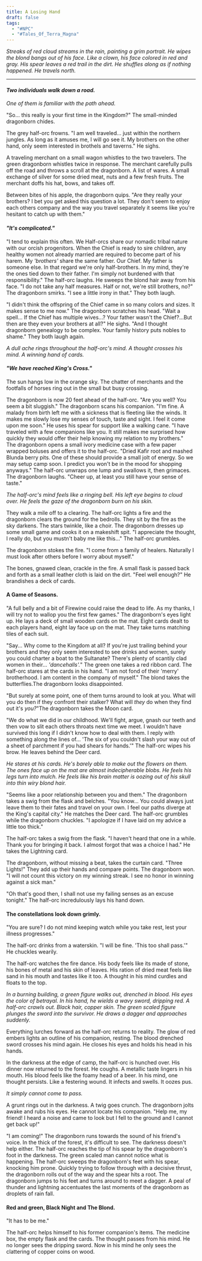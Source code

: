 ```yaml
---
title: A Losing Hand
draft: false
tags:
  - "#NPC"
  - "#Tales_Of_Terra_Magna"
---
```

*Streaks of red cloud streams in the rain, painting a grim portrait. He wipes the blond bangs out of his face. Like a clown, his face colored in red and gray. His spear leaves a red trail in the dirt. He shuffles along as if nothing happened. He travels north.*

---

#### *Two individuals walk down a road.*
*One of them is familiar with the path ahead.*

"So... this really is your first time in the Kingdom?" The small-minded dragonborn chides.

The grey half-orc frowns. "I am well traveled... just within the northern jungles. As long as it amuses me, I will go see it. My brothers on the other hand, only seem interested in brothels and taverns." He sighs. 

A traveling merchant on a small wagon whistles to the two travelers. The green dragonborn whistles twice in response. The merchant carefully pulls off the road and throws a scroll at the dragonborn. A list of wares. A small exchange of silver for some dried meat, nuts and a few fresh fruits. The merchant doffs his hat, bows, and takes off.

Between bites of his apple, the dragonborn quips. "Are they really your brothers? I bet you get asked this question a lot. They don't seem to enjoy each others company and the way you travel separately it seems like you're hesitant to catch up with them."

#### *"It's complicated."*
"I tend to explain this often. We Half-orcs share our nomadic tribal nature with our orcish progenitors. When the Chief is ready to sire children, any healthy women not already married are required to become part of his harem. My *'brothers'* share the same father. Our Chief. My father is someone else. In that regard we're only half-brothers. In my mind, they're the ones tied down to their father. I'm simply not burdened with that responsibility." The half-orc laughs. He sweeps the blond hair away from his face. "I do not take any half measures. Half or not, we're still brothers, no?"
<br>The dragonborn smirks. "I see a little irony in that." They both laugh. 

"I didn't think the offspring of the Chief came in so many colors and sizes. It makes sense to me now." The dragonborn scratches his head. "Wait a spell... If the Chief has multiple wives...? Your father wasn't the Chief?...But then are they even your brothers at all?" He sighs. "And I thought dragonborn genealogy to be complex. Your family history puts nobles to shame." They both laugh again.

*A dull ache rings throughout the half-orc's mind. A thought crosses his mind. A winning hand of cards.*

#### *"We have reached King's Cross."*

The sun hangs low in the orange sky. The chatter of merchants and the footfalls of horses ring out in the small but busy crossing.

The dragonborn is now 20 feet ahead of the half-orc. "Are you well? You seem a bit sluggish." The dragonborn scans his companion. 
"I'm fine. A malady from birth left me with a sickness that is fleeting like the winds. It makes me slowly lose my senses of touch, taste and sight. I feel it come upon me soon." He uses his spear for support like a walking cane. "I have traveled with a few companions like you. It still makes me surprised how quickly they would offer their help knowing my relation to my brothers."
<br>The dragonborn opens a small ivory medicine case with a few paper wrapped boluses and offers it to the half-orc. "Dried Kafir root and mashed Blunda berry pits. One of these should provide a small jolt of energy. So we may setup camp soon. I predict you won't be in the mood for shopping anyways." The half-orc unwraps one lump and swallows it, then grimaces. The dragonborn laughs. "Cheer up, at least you still have your sense of taste."

*The half-orc's mind feels like a ringing bell. His left eye begins to cloud over. He feels the gaze of the dragonborn burn on his skin.*

They walk a mile off to a clearing. The half-orc lights a fire and the dragonborn clears the ground for the bedrolls. They sit by the fire as the sky darkens. The stars twinkle, like a choir. The dragonborn dresses up some small game and cooks it on a makeshift spit. "I appreciate the thought, I really do, but you mustn't baby me like this..." The half-orc grumbles. 

The dragonborn stokes the fire. "I come from a family of healers. Naturally I must look after others before I worry about myself." 

The bones, gnawed clean, crackle in the fire. A small flask is passed back and forth as a small leather cloth is laid on the dirt. "Feel well enough?" He brandishes a deck of cards.

#### A Game of Seasons.
"A full belly and a bit of Firewine could raise the dead to life. As my thanks, I will try not to wallop you the first few games." The dragonborn's eyes light up. He lays a deck of small wooden cards on the mat. Eight cards dealt to each players hand, eight lay face up on the mat. They take turns matching tiles of each suit.

"Say... Why come to the Kingdom at all? If you're just trailing behind your brothers and they only seem interested to see drinks and women, surely you could charter a boat to the Sultanate? There's plenty of scantily clad women in their... *'dancehalls'.*" The green one takes a red ribbon card. 
The half-orc stares at the cards in his hand. "I am not fond of their 'merry' brotherhood. I am content in the company of myself." The blond takes the butterflies.The dragonborn looks disappointed.

"But surely at some point, one of them turns around to look at you. What will you do then if they confront their stalker? What will *they* do when they find out it's *you?*"The dragonborn takes the Moon card.

"We do what we did in our childhood. We'll fight, argue, gnash our teeth and then vow to slit each others throats next time we meet. I wouldn't have survived this long if I didn't know how to deal with them. I reply with something along the lines of... 'The six of you couldn't slash your way out of a sheet of parchment if you had shears for hands.'" The half-orc wipes his brow. He leaves behind the Deer card.

*He stares at his cards. He's barely able to make out the flowers on them. The ones face up on the mat are almost indecipherable blobs. He feels his legs turn into mulch. He feels like his brain matter is oozing out of his skull into thin wiry blond hair.*

"Seems like a poor relationship between you and them." The dragonborn takes a swig from the flask and belches. "You know... You could always just leave them to their fates and travel on your own. I feel our paths diverge at the King's capital city." He matches the Deer card. The half-orc grumbles while the dragonborn chuckles. "I apologize if I have laid on my advice a little too thick." 

The half-orc takes a swig from the flask. "I haven't heard that one in a while. Thank you for bringing it back. I almost forgot that was a choice I had." He takes the Lightning card. 

The dragonborn, without missing a beat, takes the curtain card. "Three Lights!" They add up their hands and compare points. The dragonborn won. "I will not count this victory on my winning streak. I see no honor in winning against a sick man." 

"Oh that's good then, I shall not use my failing senses as an excuse tonight." The half-orc incredulously lays his hand down.

#### The constellations look down grimly.
"You are sure? I do not mind keeping watch while you take rest, lest your illness progresses."

The half-orc drinks from a waterskin. "I will be fine. 'This too shall pass.'" He chuckles wearily.

The half-orc watches the fire dance. His body feels like its made of stone, his bones of metal and his skin of leaves. His ration of dried meat feels like sand in his mouth and tastes like it too. A thought in his mind curdles and floats to the top.

*In a burning building, a green figure walks out, drenched in blood. His eyes the color of betrayal. In his hand, he wields a wavy sword, dripping red. A half-orc crawls out. Black hair, copper skin. The green scaled figure plunges the sword into the survivor. He draws a dagger and approaches suddenly.*

Everything lurches forward as the half-orc returns to reality. The glow of red embers lights an outline of his companion, resting. The blood drenched sword crosses his mind again. He closes his eyes and holds his head in his hands.

In the darkness at the edge of camp, the half-orc is hunched over. His dinner now returned to the forest. He coughs. A metallic taste lingers in his mouth. His blood feels like the foamy head of a beer. In his mind, one thought persists. Like a festering wound. It infects and swells. It oozes pus.

*It simply cannot come to pass.*

A grunt rings out in the darkness. A twig goes crunch. The dragonborn jolts awake and rubs his eyes. He cannot locate his companion. "Help me, my friend! I heard a noise and came to look but I fell to the ground and I cannot get back up!"

"I am coming!" The dragonborn runs towards the sound of his friend's voice. In the thick of the forest, it's difficult to see. The darkness doesn't help either. The half-orc reaches the tip of his spear by the dragonborn's foot in the darkness. The green scaled man cannot notice what is happening. The half-orc sweeps the dragonborn's feet with his spear, knocking him prone. Quickly trying to follow through with a decisive thrust, the dragonborn rolls out of the way and the spear hits a root. The dragonborn jumps to his feet and turns around to meet a dagger. A peal of thunder and lightning accentuates the last moments of the dragonborn as droplets of rain fall.

#### Red and green, Black Night and The Blond.

"It has to be me."

The half-orc helps himself to his former companion's items. The medicine box, the empty flask and the cards. The thought passes from his mind. He no longer sees the dripping sword. Now in his mind he only sees the clattering of copper coins on wood.
